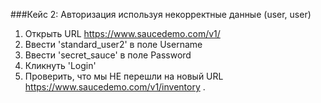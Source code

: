 ###Кейс 2: Авторизация используя некорректные данные (user, user)


1. Открыть URL https://www.saucedemo.com/v1/
2. Ввести 'standard_user2' в поле Username
3. Ввести 'secret_sauce' в поле Password
4. Кликнуть 'Login'
5. Проверить, что мы НЕ перешли на новый URL https://www.saucedemo.com/v1/inventory .
